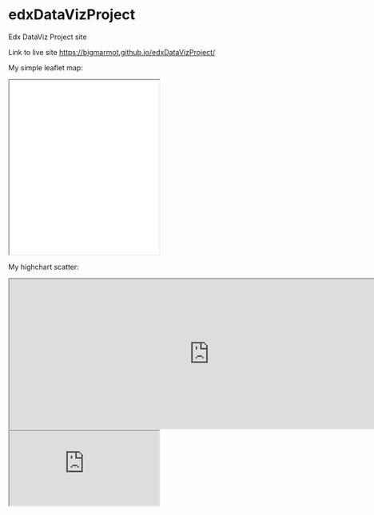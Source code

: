 # edxDataVizProject
Edx DataViz Project site

Link to live site https://bigmarmot.github.io/edxDataVizProject/

My simple leaflet map:
<iframe width=”600” height="350" seamless frameboarder= "0" src=”https://bigmarmot.github.io/leaflet-map-simple”></iframe>

My highchart scatter:
<iframe width="800" height="300" src="https://bigmarmot.github.io/highcharts-scatter-csv"></iframe>


<iframe src="https://www.w3schools.com"></iframe>

